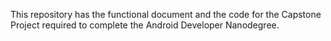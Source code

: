 This repository has the functional document and the code for the Capstone Project required to complete the Android Developer Nanodegree.
